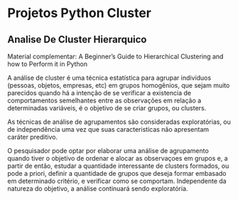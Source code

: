 # Projetos Python Cluster

## Analise De Cluster Hierarquico

Material complementar: A Beginner’s Guide to Hierarchical Clustering and how to Perform it in Python

A análise de cluster é uma técnica estatística para agrupar indivíduos (pessoas, objetos, empresas, etc) em grupos homogênios, que sejam muito parecidos quando há a intenção de se verificar a existencia de comportamentos semelhantes entre as observações em relação a determinadas variáveis, é o objetivo de se criar grupos, ou clusters.

As técnicas de análise de agrupamentos são consideradas exploratórias, ou de independência uma vez que suas caracteristicas não apresentam caráter preditivo.

O pesquisador pode optar por elaborar uma análise de agrupamento quando tiver o objetivo de ordenar e alocar as observaçoes em grupos e, a partir de então, estudar a quantidade interessante de clusters formados, ou pode a priori, definir a quantidade de grupos que deseja formar embasado em determinado critério, e verificar como se comportam. Independente da natureza do objetivo, a análise continuará sendo exploratória.
